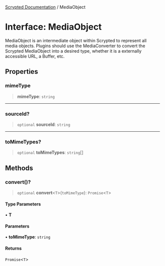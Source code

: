 [Scrypted Documentation](../globals.md) / MediaObject

# Interface: MediaObject

MediaObject is an intermediate object within Scrypted to represent all media objects. Plugins should use the MediaConverter to convert the Scrypted MediaObject into a desired type, whether it is a externally accessible URL, a Buffer, etc.

## Properties

### mimeType

> **mimeType**: `string`

***

### sourceId?

> `optional` **sourceId**: `string`

***

### toMimeTypes?

> `optional` **toMimeTypes**: `string`[]

## Methods

### convert()?

> `optional` **convert**\<`T`\>(`toMimeType`): `Promise`\<`T`\>

#### Type Parameters

• **T**

#### Parameters

• **toMimeType**: `string`

#### Returns

`Promise`\<`T`\>
